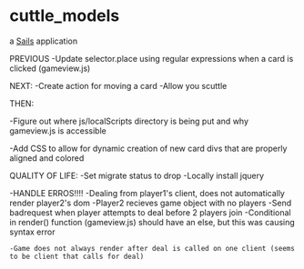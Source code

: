 # cuttle_models

a [Sails](http://sailsjs.org) application

PREVIOUS
-Update selector.place using regular expressions when a card is clicked (gameview.js)


NEXT:
-Create action for moving a card
	-Allow you scuttle


THEN:

-Figure out where js/localScripts directory is being put and why gameview.js is accessible

-Add CSS to allow for dynamic creation of new card divs that are properly aligned and colored

QUALITY OF LIFE:
-Set migrate status to drop
-Locally install jquery

-HANDLE ERROS!!!!
	-Dealing from player1's client, does not automatically render player2's dom
		-Player2 recieves game object with no players
	-Send badrequest when player attempts to deal before 2 players join
	-Conditional in render() function (gameview.js) should have an else, but this was causing syntax error

	-Game does not always render after deal is called on one client (seems to be client that calls for deal)